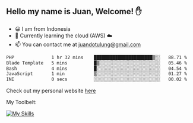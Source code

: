 ## Hello my name is Juan, Welcome! ✋

- 😀 I am from Indonesia
- 📖 Currently learning the cloud (AWS) ☁️
- 📫 You can contact me at juandotulung@gmail.com

<!--START_SECTION:waka-->

```txt
PHP              1 hr 32 mins    ██████████████████████▒░░   88.71 %
Blade Template   5 mins          █▒░░░░░░░░░░░░░░░░░░░░░░░   05.46 %
Bash             4 mins          █░░░░░░░░░░░░░░░░░░░░░░░░   04.54 %
JavaScript       1 min           ▒░░░░░░░░░░░░░░░░░░░░░░░░   01.27 %
INI              0 secs          ░░░░░░░░░░░░░░░░░░░░░░░░░   00.02 %
```

<!--END_SECTION:waka-->

Check out my personal website [here](https://juanchristian.com)

My Toolbelt:

[![My Skills](https://skillicons.dev/icons?i=go,js,ts,nodejs,express,react,nextjs,vue,tailwind,vite,html,css,python,php,aws,bash,linux,postgres,mysql,redis,kafka,docker,vercel,netlify,vscode,figma)](https://skillicons.dev)

